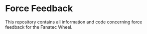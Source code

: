 # Force Feedback

This repository contains all information and code concerning force feedback for the Fanatec Wheel. 
